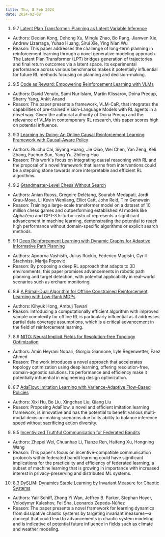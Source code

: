 ```yaml
---
title: Thu, 8 Feb 2024
date: 2024-02-08
---
```

1. 9.7 [Latent Plan Transformer: Planning as Latent Variable Inference](https://arxiv.org/abs/2402.04647)
* Authors: Deqian Kong, Dehong Xu, Minglu Zhao, Bo Pang, Jianwen Xie, Andrew Lizarraga, Yuhao Huang, Sirui Xie, Ying Nian Wu
* Reason: This paper addresses the challenge of long-term planning in reinforcement learning through a novel generative modeling approach. The Latent Plan Transformer (LPT) bridges generation of trajectories and final return outcomes via a latent space. Its experimental performance across various benchmarks makes it potentially influential for future RL methods focusing on planning and decision-making.

2. 9.5 [Code as Reward: Empowering Reinforcement Learning with VLMs](https://arxiv.org/abs/2402.04764)
* Authors: David Venuto, Sami Nur Islam, Martin Klissarov, Doina Precup, Sherry Yang, Ankit Anand
* Reason: The paper presents a framework, VLM-CaR, that integrates the capabilities of pre-trained Vision-Language Models with RL agents in a novel way. Given the authorial authority of Doina Precup and the relevance of VLMs in contemporary RL research, this paper scores high on potential influence.

3. 9.3 [Learning by Doing: An Online Causal Reinforcement Learning Framework with Causal-Aware Policy](https://arxiv.org/abs/2402.04869)
* Authors: Ruichu Cai, Siyang Huang, Jie Qiao, Wei Chen, Yan Zeng, Keli Zhang, Fuchun Sun, Yang Yu, Zhifeng Hao
* Reason: This work's focus on integrating causal reasoning with RL and the proposal of a novel framework that learns from interventions could be a stepping stone towards more interpretable and efficient RL algorithms.

4. 9.2 [Grandmaster-Level Chess Without Search](https://arxiv.org/abs/2402.04494)
* Authors: Anian Ruoss, Grégoire Delétang, Sourabh Medapati, Jordi Grau-Moya, Li Kevin Wenliang, Elliot Catt, John Reid, Tim Genewein
* Reason: Training a large-scale transformer model on a dataset of 10 million chess games and outperforming established AI models like AlphaZero and GPT-3.5-turbo-instruct represents a significant advancement in machine learning, demonstrating the potential to reach high performance without domain-specific algorithms or explicit search methods.

5. 9.1 [Deep Reinforcement Learning with Dynamic Graphs for Adaptive Informative Path Planning](https://arxiv.org/abs/2402.04894)
* Authors: Apoorva Vashisth, Julius Rückin, Federico Magistri, Cyrill Stachniss, Marija Popović
* Reason: By proposing a deep RL approach that adapts to 3D environments, this paper promises advancements in robotic path planning and target detection, with potential applicability in real-world scenarios such as orchard monitoring.

6. 8.9 [A Primal-Dual Algorithm for Offline Constrained Reinforcement Learning with Low-Rank MDPs](https://arxiv.org/abs/2402.04493)
* Authors: Kihyuk Hong, Ambuj Tewari
* Reason: Introducing a computationally efficient algorithm with improved sample complexity for offline RL is particularly influential as it addresses partial data coverage assumptions, which is a critical advancement in the field of reinforcement learning.

7. 8.9 [NITO: Neural Implicit Fields for Resolution-free Topology Optimization](https://arxiv.org/abs/2402.05073)
* Authors: Amin Heyrani Nobari, Giorgio Giannone, Lyle Regenwetter, Faez Ahmed
* Reason: The work introduces a novel approach that accelerates topology optimization using deep learning, offering resolution-free, domain-agnostic solutions. Its performance and efficiency make it potentially influential in engineering design optimization.

8. 8.7 [AdaFlow: Imitation Learning with Variance-Adaptive Flow-Based Policies](https://arxiv.org/abs/2402.04292)
* Authors: Xixi Hu, Bo Liu, Xingchao Liu, Qiang Liu
* Reason: Proposing AdaFlow, a novel and efficient imitation learning framework, is innovative and has the potential to benefit various multi-modal decision-making scenarios due to its ability to balance inference speed without sacrificing action diversity.

9. 8.5 [Incentivized Truthful Communication for Federated Bandits](https://arxiv.org/abs/2402.04485)
* Authors: Zhepei Wei, Chuanhao Li, Tianze Ren, Haifeng Xu, Hongning Wang
* Reason: This paper's focus on incentive-compatible communication protocols within federated bandit learning could have significant implications for the practicality and efficiency of federated learning, a subset of machine learning that is growing in importance with increased interest in privacy-preserving and distributed ML systems.

10. 8.3 [DySLIM: Dynamics Stable Learning by Invariant Measure for Chaotic Systems](https://arxiv.org/abs/2402.04467)
* Authors: Yair Schiff, Zhong Yi Wan, Jeffrey B. Parker, Stephan Hoyer, Volodymyr Kuleshov, Fei Sha, Leonardo Zepeda-Núñez
* Reason: The paper presents a novel framework for learning dynamics from dissipative chaotic systems by targeting invariant measures—a concept that could lead to advancements in chaotic system modeling and is indicative of potential future influence in fields such as climate and weather modeling.

